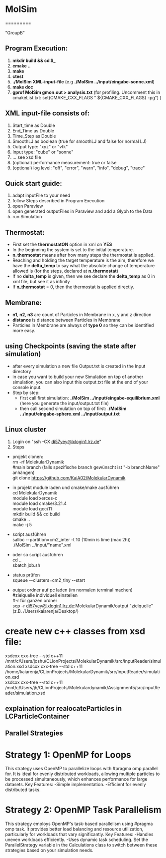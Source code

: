 # MolSim
=========

"GroupB"

## Program Execution:

1. **mkdir build && cd $_**
2. **cmake ..**
3. **make**
4. **ctest**
5. **./MolSim XML-input-file** (e.g **./MolSim ../input/eingabe-sonne.xml**)
6. **make doc**
7. **gprof MolSim gmon.out > analysis.txt** (for profiling. Uncomment this in cmakeList.txt: set(CMAKE_CXX_FLAGS "
   ${CMAKE_CXX_FLAGS} -pg") )

## XML input-file consists of:

1. Start_time as Double
2. End_Time as Double
3. Time_Step as Double
4. SmoothLJ as boolean (true for smoothLJ and false for normal LJ)
4. Output type: "xyz" or "vtk"
5. Input type: "cube" or "sonne"
6. ... see xsd file
7. (optional) performance measurement: true or false
8. (optional) log level: "off", "error", "warn", "info", "debug", "trace"

## Quick start guide:

1. adapt inputFile to your need
2. follow Steps described in Program Execution
3. open Paraview
4. open generated outputFiles in Paraview and add a Glyph to the Data
5. run Simulation

## Thermostat:

- First set the **thermostatON** option in xml on **YES**
- In the beginning the system is set to the initial temperature.
- **n_thermostat** means after how many steps the thermostat is applied.
- Reaching and holding the target temperature is the aim, therefore we have the **delta_temp** to say what the absolute
  change of temperature allowed is (for the steps, declared at **n_thermostat**)
- If no **delta_temp** is given, then we see declare the **delta_temp** as 0 in xml file, but see it as infinity
- If **n_thermostat** = 0, then the thermostat is applied directly.

## Membrane:

- **n1**, **n2**, **n3** are count of Particles in Membrane in x, y and z direction
- **distance** is distance between Particles in Membrane
- Particles in Membrane are always of **type 0** so they can be identified more easy.

## using Checkpoints (saving the state after simulation)

- after every simulation a new file Output.txt is created in the Input directory
- in case you want to build your new Simulation on top of another simulation, you can also input this output.txt file at
  the end of your console input.
- Step by step:
    - first call first simulation: **./MolSim ../input/eingabe-equilibrium.xml**
      (here you generate the input/output.txt file)
    - then call second simulation on top of first: **./MolSim ../input/eingabe-sphere.xml ../input/output.txt**

## Linux cluster

1. Login on "ssh -CX di57yey@lxlogin1.lrz.de"
2. Steps

- projekt clonen:  
  rm -rf MolekularDynamik  
  #main branch (falls spezifische branch gewünscht ist "-b branchName" anhängen)  
  git clone https://github.com/KaiA02/MolekularDynamik

- in projekt module laden und cmake/make ausführen  
  cd MolekularDynamik  
  module load xerces-c  
  module load cmake/3.21.4  
  module load gcc/11  
  mkdir build && cd build  
  cmake ..  
  make -j 5

- script ausführen  
  salloc --partition=cm2_inter -t 10   (10min is time (max 2h))   
  ./MolSim ../input/"name".xml

- oder so script ausführen  
  cd ..  
  sbatch job.sh


- status prüfen  
  squeue --clusters=cm2_tiny --start

- output ordner auf pc laden (im normalen terminal machen)  
  #zielquelle individuell einstellen     
  #-r für ganzen ordner  
  scp -r di57yey@lxlogin1.lrz.de:MolekularDynamik/output "zielquelle" (z.B. /Users/kaiarenja/Desktop/)

# create new c++ classes from xsd file:

xsdcxx cxx-tree --std c++11 /mnt/c/Users/joshu/CLionProjects/MolekularDynamik/src/inputReader/simulation.xsd
xsdcxx cxx-tree --std c++11 /home/kaiarenja/CLionProjects/MolekularDynamik/src/inputReader/simulation.xsd  
xsdcxx cxx-tree --std c++11 /mnt/c/Users/jh/CLionProjects/Molekulardynamik/Assignment5/src/inputReader/simulation.xsd

## explaination for realocateParticles in LCParticleContainer


## Parallel Strategies

# Strategy 1: **OpenMP for Loops**
  This strategy uses OpenMP to parallelize loops with #pragma omp parallel for. It is ideal for evenly distributed workloads, allowing multiple particles to be processed simultaneously, which enhances performance for large datasets.
  Key Features:
  -Simple implementation.
  -Efficient for evenly distributed tasks.
# Strategy 2: **OpenMP Task Parallelism**
  This strategy employs OpenMP's task-based parallelism using #pragma omp task. It provides better load balancing and resource utilization, particularly for workloads that vary significantly.
  Key Features:
  -Handles uneven workloads efficiently.
  -Uses dynamic task scheduling.
  Set the ParallelStrategy variable in the Calculations class to switch between these strategies based on your simulation needs.


